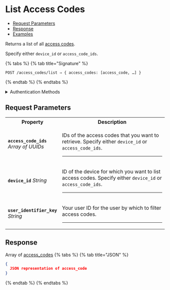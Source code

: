 # List Access Codes

- [Request Parameters](./#request-parameters)
- [Response](./#response)
- [Examples](./#examples)

Returns a list of all [access codes](https://docs.seam.co/latest/capability-guides/smart-locks/access-codes).

Specify either `device_id` or `access_code_ids`.

{% tabs %}
{% tab title="Signature" %}
```
POST /access_codes/list ⇒ { access_codes: [access_code, …] }
```
{% endtab %}
{% endtabs %}

<details>

<summary>Authentication Methods</summary>

- API key
- Client session token
- Personal access token
  <br>Must also include the `seam-workspace` header in the request.

To learn more, see [Authentication](https://docs.seam.co/latest/api/authentication).
</details>

## Request Parameters

<table>
<tr><th width="25%">Property</th><th>Description</th></tr>
<tr><td><strong><code>access_code_ids</code></strong> <i>Array</i> <i>of UUIDs</i></td>
<td>

IDs of the access codes that you want to retrieve. Specify either `device_id` or `access_code_ids`.

---
</td></tr>
<tr><td><strong><code>device_id</code></strong> <i>String</i></td>
<td>

ID of the device for which you want to list access codes. Specify either `device_id` or `access_code_ids`.

---
</td></tr>
<tr><td><strong><code>user_identifier_key</code></strong> <i>String</i></td>
<td>

Your user ID for the user by which to filter access codes.

---
</td></tr>
</table>

## Response

Array of [access\_codes](./)
{% tabs %}
{% tab title="JSON" %}
```json
{
  JSON representation of access_code
}
```
{% endtab %}
{% endtabs %}

